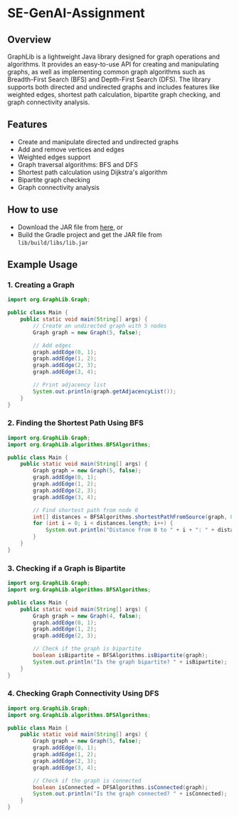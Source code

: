 # SE-GenAI-Assignment

## Overview
GraphLib is a lightweight Java library designed for graph operations and algorithms. It provides an easy-to-use API for creating and manipulating graphs, as well as implementing common graph algorithms such as Breadth-First Search (BFS) and Depth-First Search (DFS). The library supports both directed and undirected graphs and includes features like weighted edges, shortest path calculation, bipartite graph checking, and graph connectivity analysis.

## Features
- Create and manipulate directed and undirected graphs
- Add and remove vertices and edges
- Weighted edges support
- Graph traversal algorithms: BFS and DFS
- Shortest path calculation using Dijkstra's algorithm
- Bipartite graph checking
- Graph connectivity analysis

## How to use
- Download the JAR file from [here](https://drive.google.com/file/d/1QoB8J3gbG_FUVqqC3vGNBRnkjSivggtd/view?usp=drive_link), or
- Build the Gradle project and get the JAR file from `lib/build/libs/lib.jar`
  
## Example Usage

### 1. Creating a Graph
```java
import org.GraphLib.Graph;

public class Main {
    public static void main(String[] args) {
        // Create an undirected graph with 5 nodes
        Graph graph = new Graph(5, false);

        // Add edges
        graph.addEdge(0, 1);
        graph.addEdge(1, 2);
        graph.addEdge(2, 3);
        graph.addEdge(3, 4);

        // Print adjacency list
        System.out.println(graph.getAdjacencyList());
    }
}
```

### 2. Finding the Shortest Path Using BFS
```java
import org.GraphLib.Graph;
import org.GraphLib.algorithms.BFSAlgorithms;

public class Main {
    public static void main(String[] args) {
        Graph graph = new Graph(5, false);
        graph.addEdge(0, 1);
        graph.addEdge(1, 2);
        graph.addEdge(2, 3);
        graph.addEdge(3, 4);

        // Find shortest path from node 0
        int[] distances = BFSAlgorithms.shortestPathFromSource(graph, 0);
        for (int i = 0; i < distances.length; i++) {
            System.out.println("Distance from 0 to " + i + ": " + distances[i]);
        }
    }
}
```

### 3. Checking if a Graph is Bipartite
```java
import org.GraphLib.Graph;
import org.GraphLib.algorithms.BFSAlgorithms;

public class Main {
    public static void main(String[] args) {
        Graph graph = new Graph(4, false);
        graph.addEdge(0, 1);
        graph.addEdge(1, 2);
        graph.addEdge(2, 3);

        // Check if the graph is bipartite
        boolean isBipartite = BFSAlgorithms.isBipartite(graph);
        System.out.println("Is the graph bipartite? " + isBipartite);
    }
}
```

### 4. Checking Graph Connectivity Using DFS
```java
import org.GraphLib.Graph;
import org.GraphLib.algorithms.DFSAlgorithms;

public class Main {
    public static void main(String[] args) {
        Graph graph = new Graph(5, false);
        graph.addEdge(0, 1);
        graph.addEdge(1, 2);
        graph.addEdge(2, 3);
        graph.addEdge(3, 4);

        // Check if the graph is connected
        boolean isConnected = DFSAlgorithms.isConnected(graph);
        System.out.println("Is the graph connected? " + isConnected);
    }
}
```
